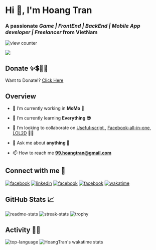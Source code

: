 # Hi 👋, I'm Hoang Tran

### A passionate *Game | FrontEnd | BackEnd | Mobile App developer | Freelancer* from VietNam

![view counter](https://komarev.com/ghpvc/?username=hoangtran0410&label=Profile%20views&color=0e75b6&style=flat-square)

![](https://hit.yhype.me/github/profile?user_id=36368107)

## Donate ✨💲🤝💖

Want to Donate!? [Click Here](https://hoangtran0410.github.io/HoangTran0410/DONATE)

## Overview

- 🔭 I’m currently working in **MoMo 🥰**

- 🌱 I’m currently learning **Everything 😎**

- 👯 I’m looking to collaborate on [Useful-script ](https://github.com/HoangTran0410/useful-script), [Facebook-all-in-one](https://github.com/fb-aio), [LOL2D](https://github.com/LOL2D) 🎇🎆

- 💬 Ask me about **anything 🤣**

- 📫 How to reach me **99.hoangtran@gmail.com**

## Connect with me 👀

<div>
<a href="https://fb.com/99.hoangtran" target="blank"><img align="center" src="https://img.shields.io/badge/Facebook-1877F2?style=for-the-badge&logo=facebook&logoColor=white" alt="facebook"/></a>
<a href="https://linkedin.com/in/99-hoangtran" target="blank"><img align="center" src="https://img.shields.io/badge/LinkedIn-0077B5?style=for-the-badge&logo=linkedin&logoColor=white" alt="linkedin"/></a>
<a href="https://stackoverflow.com/users/11898496" target="blank"><img align="center" src="https://img.shields.io/badge/Stack_Overflow-FE7A16?style=for-the-badge&logo=stack-overflow&logoColor=white" alt="facebook"/></a>
<a href="https://codepen.io/hoanghien0410" target="blank"><img align="center" src="https://img.shields.io/badge/Codepen-000000?style=for-the-badge&logo=codepen&logoColor=white" alt="facebook"/></a>
<a href="https://wakatime.com/@HoangTran0410" target="blank"><img align="center" src="https://img.shields.io/badge/WakaTime-000000?style=for-the-badge&logo=WakaTime&logoColor=white" alt="wakatime"/></a>
</div>

## GitHub Stats 📈

![readme-stats](https://github-readme-stats.vercel.app/api?username=hoangtran0410&show_icons=true&locale=en&theme=tokyonight&rank_icon=percentile&hide_border=true)
![streak-stats](https://github-readme-streak-stats.herokuapp.com/?user=hoangtran0410&theme=tokyonight&hide_border=true)
![trophy](https://github-profile-trophy.vercel.app/?username=hoangtran0410&theme=algolia&rank=-C,-B&margin-w=3&no-frame=true)


## Activity 👩‍💻

![top-language](https://github-readme-stats.vercel.app/api/top-langs?username=hoangtran0410&count_private=true&show_icons=true&locale=en&layout=pie&theme=tokyonight&hide_border=true)
![HoangTran's wakatime stats](https://github-readme-stats.vercel.app/api/wakatime?username=HoangTran0410&theme=tokyonight&layout=compact&hide_border=true)


